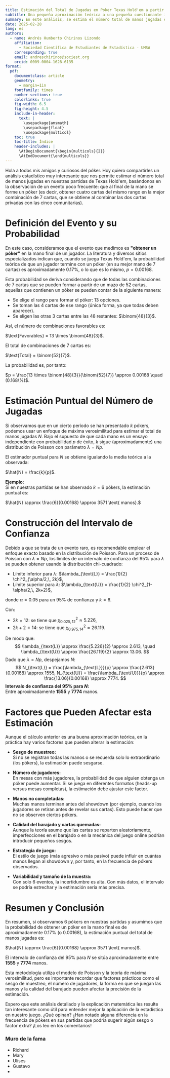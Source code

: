```yaml
---
title: Estimación del Total de Jugadas en Poker Texas Hold'em a partir de Eventos Raros
subtitle: Una pequeña aproximación teórica a una pequeña cuestionante interesante
summary: En este análisis, se estima el número total de manos jugadas en Texas Hold'em a partir de la observación de un evento poco frecuente. la formación de un póker en la mano final de un jugador.
date: 2025-02-28
lang: es
authors:
  - name: Andrés Humberto Chirinos Lizondo
    affiliation:
      - Sociedad Científica de Estudiantes de Estadística - UMSA
    corresponding: true
    email: andreschirinos@sociest.org
    orcid: 0009-0004-1628-6135
format:
  pdf:
    documentclass: article
    geometry:
      - margin=1in
    fontfamily: times
    number-sections: true
    colorlinks: true
    fig-width: 6.5
    fig-height: 4.5
    include-in-header:
      text: |
        \usepackage{amsmath}
        \usepackage{float}
        \usepackage{multicol}
    toc: true
    toc-title: Índice
    header-includes: |
      \AtBeginDocument{\begin{multicols}{2}}
      \AtEndDocument{\end{multicols}}
---
```



Hola a todos mis amigos y curiosos del póker. Hoy quiero compartirles un análisis estadístico muy interesante que nos permite estimar el número total de manos jugadas en nuestras partidas de Texas Hold'em, basándonos en la observación de un evento poco frecuente: que al final de la mano se forme un póker (es decir, obtener cuatro cartas del mismo rango en la mejor combinación de 7 cartas, que se obtiene al combinar las dos cartas privadas con las cinco comunitarias).

# Definición del Evento y su Probabilidad

En este caso, consideramos que el evento que medimos es **"obtener un póker"** en la mano final de un jugador. La literatura y diversos sitios especializados indican que, cuando se juega Texas Hold'em, la probabilidad teórica de que un jugador termine con un póker (en su mejor mano de 7 cartas) es aproximadamente $0.17\%$, o lo que es lo mismo, $p=0.00168$.

Esta probabilidad se deriva considerando que de todas las combinaciones de 7 cartas que se pueden formar a partir de un mazo de 52 cartas, aquellas que contienen un póker se pueden contar de la siguiente manera:

- Se elige el rango para formar el póker: 13 opciones.
- Se toman las 4 cartas de ese rango (única forma, ya que todas deben aparecer).
- Se eligen las otras 3 cartas entre las 48 restantes: $\binom{48}{3}$.

Así, el número de combinaciones favorables es:

$\text{Favorables} = 13 \times \binom{48}{3}$.

El total de combinaciones de 7 cartas es:

$\text{Total} = \binom{52}{7}$.

La probabilidad es, por tanto:

$p = \frac{13 \times \binom{48}{3}}{\binom{52}{7}} \approx 0.00168 \quad (0.168\%)$.

# Estimación Puntual del Número de Jugadas

Si observamos que en un cierto período se han presentado $k$ pókers, podemos usar un enfoque de máxima verosimilitud para estimar el total de manos jugadas $N$. Bajo el supuesto de que cada mano es un ensayo independiente con probabilidad $p$ de éxito, $k$ sigue (aproximadamente) una distribución de Poisson con parámetro $\lambda = Np$.

El estimador puntual para $N$ se obtiene igualando la media teórica a la observada:

$\hat{N} = \frac{k}{p}$.

**Ejemplo:**  
Si en nuestras partidas se han observado $k = 6$ pókers, la estimación puntual es:

$\hat{N} \approx \frac{6}{0.00168} \approx 3571 \text{ manos}.$

# Construcción del Intervalo de Confianza

Debido a que se trata de un evento raro, es recomendable emplear el enfoque exacto basado en la distribución de Poisson. Para un proceso de Poisson con $\lambda = Np$, los límites de un intervalo de confianza del $95\%$ para $\lambda$ se pueden obtener usando la distribución chi-cuadrado:

- Límite inferior para $\lambda$: $\lambda_{\text{L}} = \frac{1}{2} \chi^2_{\alpha/2,\, 2k}$,
- Límite superior para $\lambda$: $\lambda_{\text{U}} = \frac{1}{2} \chi^2_{1-\alpha/2,\, 2k+2}$,

donde $\alpha = 0.05$ para un $95\%$ de confianza y $k = 6$.

Con:

- $2k = 12$: se tiene que $\chi^2_{0.025,12} \approx 5.226$,
- $2k+2 = 14$: se tiene que $\chi^2_{0.975,14} \approx 26.119$.

De modo que:
$$
\lambda_{\text{L}} \approx \frac{5.226}{2} \approx 2.613, \quad \lambda_{\text{U}} \approx \frac{26.119}{2} \approx 13.06.
$$
Dado que $\lambda = Np$, despejamos $N$:
$$
N_{\text{L}} = \frac{\lambda_{\text{L}}}{p} \approx \frac{2.613}{0.00168} \approx 1555, N_{\text{U}} = \frac{\lambda_{\text{U}}}{p} \approx \frac{13.06}{0.00168} \approx 7774.
$$
**Intervalo de confianza del 95% para $N$:**  
Entre aproximadamente **1555** y **7774** manos.

# Factores que Pueden Afectar esta Estimación

Aunque el cálculo anterior es una buena aproximación teórica, en la práctica hay varios factores que pueden alterar la estimación:

- **Sesgo de muestreo:**  
    Si no se registran todas las manos o se recuerda solo lo extraordinario (los pókers), la estimación puede sesgarse.
    
- **Número de jugadores:**  
    En mesas con más jugadores, la probabilidad de que alguien obtenga un póker puede aumentar. Si se juega en diferentes formatos (heads-up versus mesas completas), la estimación debe ajustar este factor.
    
- **Manos no completadas:**  
    Muchas manos terminan antes del showdown (por ejemplo, cuando los jugadores se retiran antes de revelar sus cartas). Esto puede hacer que no se observen ciertos pókers.
    
- **Calidad del barajado y cartas quemadas:**  
    Aunque la teoría asume que las cartas se reparten aleatoriamente, imperfecciones en el barajado o en la mecánica del juego online podrían introducir pequeños sesgos.
    
- **Estrategia de juego:**  
    El estilo de juego (más agresivo o más pasivo) puede influir en cuántas manos llegan al showdown y, por tanto, en la frecuencia de pókers observados.
    
- **Variabilidad y tamaño de la muestra:**  
    Con solo 6 eventos, la incertidumbre es alta. Con más datos, el intervalo se podría estrechar y la estimación sería más precisa.
    

# Resumen y Conclusión

En resumen, si observamos 6 pókers en nuestras partidas y asumimos que la probabilidad de obtener un póker en la mano final es de aproximadamente $0.17\%$ (o $0.00168$), la estimación puntual del total de manos jugadas es:

$\hat{N} \approx \frac{6}{0.00168} \approx 3571 \text{ manos}$.

El intervalo de confianza del $95\%$ para $N$ se sitúa aproximadamente entre **1555** y **7774** manos.

Esta metodología utiliza el modelo de Poisson y la teoría de máxima verosimilitud, pero es importante recordar que factores prácticos como el sesgo de muestreo, el número de jugadores, la forma en que se juegan las manos y la calidad del barajado pueden afectar la precisión de la estimación.

Espero que este análisis detallado y la explicación matemática les resulte tan interesante como útil para entender mejor la aplicación de la estadística en nuestro juego. ¿Qué opinan? ¿Han notado alguna diferencia en la frecuencia de pókers en sus partidas que podría sugerir algún sesgo o factor extra? ¡Los leo en los comentarios!


### Muro de la fama
- Richard
- Mary
- Ulises
- Gustavo
- 